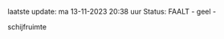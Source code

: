 laatste update: 
ma 13-11-2023 20:38   uur 
Status: FAALT - geel - 
<div class="service Y">schijfruimte</div>